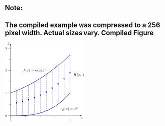 Note:
-----
The compiled example was compressed to a 256
pixel width. Actual sizes vary.
Compiled Figure
---------------
![Example](Homotopy_Straight_Line_Cubed_to_Exp_2D.png)
